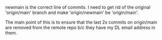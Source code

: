newmain is the correct line of commits.  I need to get rid of the original
'origin/main' branch and make 'origin/newmain' be 'origin/main'.

The main point of this is to ensure that the last 2x commits on origin/main
are removed from the remote repo b/c they have my DL email address in them.
